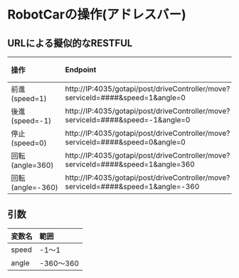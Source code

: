 # RobotCarの操作(アドレスバー)

## URLによる擬似的なRESTFUL

|操作|Endpoint|メソッド|
|:--|:--|:--|
|前進(speed=1)|http://IP:4035/gotapi/post/driveController/move?serviceId=####&speed=1&angle=0|POST|
|後進(speed=-1)|http://IP:4035/gotapi/post/driveController/move?serviceId=####&speed=-1&angle=0|POST|
|停止(speed=0)|http://IP:4035/gotapi/post/driveController/move?serviceId=####&speed=0&angle=0|POST|
|回転(angle=360)|http://IP:4035/gotapi/post/driveController/move?serviceId=####&speed=1&angle=360|POST|
|回転(angle=-360)|http://IP:4035/gotapi/post/driveController/move?serviceId=####&speed=1&angle=-360|POST|


## 引数

|変数名|範囲|
|:--|:--|
|speed|-1〜1|
|angle|-360〜360|


